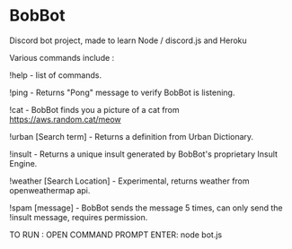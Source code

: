 # BobBot
Discord bot project, made to learn Node / discord.js and Heroku

Various commands include :
		 
!help - list of commands.

!ping  - Returns "Pong" message to verify BobBot is listening. 

!cat - BobBot finds you a picture of a cat from https://aws.random.cat/meow

!urban [Search term] - Returns a definition from Urban Dictionary.

!insult - Returns a unique insult generated by BobBot's proprietary Insult Engine. 

!weather [Search Location] - Experimental, returns weather from openweathermap api.

!spam [message] - BobBot sends the message 5 times, can only send the !insult message, requires permission.

TO RUN : 
OPEN COMMAND PROMPT 
ENTER: 
node bot.js
 
